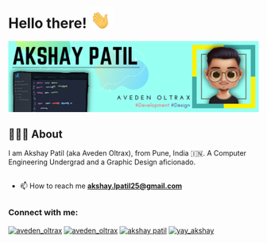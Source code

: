 # Hello there! <img src="/src/Wavy%20Hand%20GIF%201.gif" width="45">

<img src="/src/Aveden Oltrax (Banner).png">

## 👨🏻‍💻 About 
I am Akshay Patil (aka Aveden Oltrax), from Pune, India 🇮🇳. A Computer Engineering Undergrad and a Graphic Design aficionado.

##

- 📫 How to reach me **akshay.lpatil25@gmail.com**

##

<h3 align="left">Connect with me:</h3>
<p align="left">
<a href="https://dev.to/aveden_oltrax" target="blank"><img align="center" src="https://raw.githubusercontent.com/rahuldkjain/github-profile-readme-generator/master/src/images/icons/Social/devto.svg" alt="aveden_oltrax" height="30" width="40" /></a>
<a href="https://twitter.com/aveden_oltrax" target="blank"><img align="center" src="https://raw.githubusercontent.com/rahuldkjain/github-profile-readme-generator/master/src/images/icons/Social/twitter.svg" alt="aveden_oltrax" height="30" width="40" /></a>
<a href="https://linkedin.com/in/akshay patil" target="blank"><img align="center" src="https://raw.githubusercontent.com/rahuldkjain/github-profile-readme-generator/master/src/images/icons/Social/linked-in-alt.svg" alt="akshay patil" height="30" width="40" /></a>
<a href="https://instagram.com/yay_akshay" target="blank"><img align="center" src="https://raw.githubusercontent.com/rahuldkjain/github-profile-readme-generator/master/src/images/icons/Social/instagram.svg" alt="yay_akshay" height="30" width="40" /></a>
</p>

##


